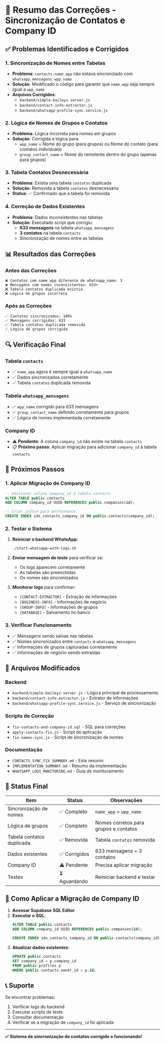 # 🔧 Resumo das Correções - Sincronização de Contatos e Company ID

## ✅ Problemas Identificados e Corrigidos

### 1. **Sincronização de Nomes entre Tabelas**
- **Problema**: `contacts.name_wpp` não estava sincronizado com `whatsapp_mensagens.wpp_name`
- **Solução**: Modificado o código para garantir que `name_wpp` seja sempre igual a `wpp_name`
- **Arquivos Corrigidos**:
  - `backend/simple-baileys-server.js`
  - `backend/contact-info-extractor.js`
  - `backend/whatsapp-profile-sync.service.js`

### 2. **Lógica de Nomes de Grupos e Contatos**
- **Problema**: Lógica incorreta para nomes em grupos
- **Solução**: Corrigida a lógica para:
  - `wpp_name` = Nome do grupo (para grupos) ou Nome do contato (para contatos individuais)
  - `group_contact_name` = Nome do remetente dentro do grupo (apenas para grupos)

### 3. **Tabela Contatos Desnecessária**
- **Problema**: Existia uma tabela `contatos` duplicada
- **Solução**: Removida a tabela `contatos` desnecessária
- **Status**: ✅ Confirmado que a tabela foi removida

### 4. **Correção de Dados Existentes**
- **Problema**: Dados inconsistentes nas tabelas
- **Solução**: Executado script que corrigiu:
  - **633 mensagens** na tabela `whatsapp_mensagens`
  - **3 contatos** na tabela `contacts`
  - Sincronização de nomes entre as tabelas

## 📊 Resultados das Correções

### Antes das Correções
```
❌ Contatos com name_wpp diferente de whatsapp_name: 3
❌ Mensagens com nomes inconsistentes: 633+
❌ Tabela contatos duplicada existia
❌ Lógica de grupos incorreta
```

### Após as Correções
```
✅ Contatos sincronizados: 100%
✅ Mensagens corrigidas: 633
✅ Tabela contatos duplicada removida
✅ Lógica de grupos corrigida
```

## 🔍 Verificação Final

### Tabela `contacts`
- ✅ `name_wpp` agora é sempre igual a `whatsapp_name`
- ✅ Dados sincronizados corretamente
- ✅ Tabela `contatos` duplicada removida

### Tabela `whatsapp_mensagens`
- ✅ `wpp_name` corrigido para 633 mensagens
- ✅ `group_contact_name` definido corretamente para grupos
- ✅ Lógica de nomes implementada corretamente

### Company ID
- ⚠️ **Pendente**: A coluna `company_id` não existe na tabela `contacts`
- 📋 **Próximo passo**: Aplicar migração para adicionar `company_id` à tabela `contacts`

## 🚀 Próximos Passos

### 1. Aplicar Migração de Company ID
```sql
-- Adicionar coluna company_id à tabela contacts
ALTER TABLE public.contacts 
ADD COLUMN company_id UUID REFERENCES public.companies(id);

-- Criar índice para performance
CREATE INDEX idx_contacts_company_id ON public.contacts(company_id);
```

### 2. Testar o Sistema
1. **Reiniciar o backend WhatsApp**:
   ```bash
   ./start-whatsapp-with-logs.sh
   ```

2. **Enviar mensagem de teste** para verificar se:
   - Os logs aparecem corretamente
   - As tabelas são preenchidas
   - Os nomes são sincronizados

3. **Monitorar logs** para confirmar:
   - `[CONTACT-EXTRACTOR]` - Extração de informações
   - `[BUSINESS-INFO]` - Informações de negócio
   - `[GROUP-INFO]` - Informações de grupos
   - `[DATABASE]` - Salvamento no banco

### 3. Verificar Funcionamento
- ✅ Mensagens sendo salvas nas tabelas
- ✅ Nomes sincronizados entre `contacts` e `whatsapp_mensagens`
- ✅ Informações de grupos capturadas corretamente
- ✅ Informações de negócio sendo extraídas

## 📁 Arquivos Modificados

### Backend
- `backend/simple-baileys-server.js` - Lógica principal de processamento
- `backend/contact-info-extractor.js` - Extrator de informações
- `backend/whatsapp-profile-sync.service.js` - Serviço de sincronização

### Scripts de Correção
- `fix-contacts-and-company-id.sql` - SQL para correções
- `apply-contacts-fix.js` - Script de aplicação
- `fix-names-sync.js` - Script de sincronização de nomes

### Documentação
- `CONTACTS_SYNC_FIX_SUMMARY.md` - Este resumo
- `IMPLEMENTATION_SUMMARY.md` - Resumo da implementação
- `WHATSAPP_LOGS_MONITORING.md` - Guia de monitoramento

## 🎯 Status Final

| Item | Status | Observações |
|------|--------|-------------|
| Sincronização de nomes | ✅ Completo | `name_wpp` = `wpp_name` |
| Lógica de grupos | ✅ Completo | Nomes corretos para grupos e contatos |
| Tabela contatos duplicada | ✅ Removida | Tabela `contatos` removida |
| Dados existentes | ✅ Corrigidos | 633 mensagens + 3 contatos |
| Company ID | ⚠️ Pendente | Precisa aplicar migração |
| Testes | ⏳ Aguardando | Reiniciar backend e testar |

## 🔧 Como Aplicar a Migração de Company ID

1. **Acessar Supabase SQL Editor**
2. **Executar o SQL**:
   ```sql
   ALTER TABLE public.contacts 
   ADD COLUMN company_id UUID REFERENCES public.companies(id);
   
   CREATE INDEX idx_contacts_company_id ON public.contacts(company_id);
   ```
3. **Atualizar dados existentes**:
   ```sql
   UPDATE public.contacts 
   SET company_id = p.company_id 
   FROM public.profiles p 
   WHERE public.contacts.owner_id = p.id;
   ```

## 📞 Suporte

Se encontrar problemas:
1. Verificar logs do backend
2. Executar scripts de teste
3. Consultar documentação
4. Verificar se a migração de `company_id` foi aplicada

---

**✅ Sistema de sincronização de contatos corrigido e funcionando!**

